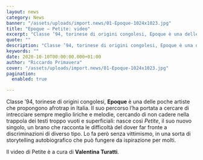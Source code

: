 ```yaml
---
layout: news
category: News
banner: "/assets/uploads/import.news/01-Epoque-1024x1023.jpg"
title: "Epoque – Petite: video"
excerpt: "Classe ’94, torinese di origini congolesi, Epoque è una delle poche artiste che propongono afrotrap in Italia. Il suo percorso l’ha portata a cercare di intrecciare sempre meglio liriche e melodie, cercando di non cadere nella trappola dei testi troppo vuoti e superficiali: nasce così Petite, il suo nuovo singolo, un brano che racconta le [&hellip"
quote: ""
description: "Classe ’94, torinese di origini congolesi, Epoque è una delle poche artiste che propongono afrotrap in Italia. Il suo percorso l’ha portata a cercare di intrecciare sempre meglio liriche e melodie, cercando di non cadere nella trappola dei testi troppo vuoti e superficiali: nasce così Petite, il suo nuovo singolo, un brano che racconta le [&hellip"
keywords: ""
date: 2020-10-10T00:00:00.000+01:00
author: "Riccardo Primavera"
cover: "/assets/uploads/import.news/01-Epoque-1024x1023.jpg"
pagination:
  enabled: true

---
```


Classe ’94, torinese di origini congolesi, **Epoque** è una delle poche artiste che propongono afrotrap in Italia. Il suo percorso l’ha portata a cercare di intrecciare sempre meglio liriche e melodie, cercando di non cadere nella trappola dei testi troppo vuoti e superficiali: nasce così _Petite_, il suo nuovo singolo, un brano che racconta le difficoltà del dover far fronte a discriminazioni di diverso tipo. Lo fa però senza vittimismo, in una sorta di storytelling autobiografico che può fungere da ispirazione per molti.

Il video di Petite è a cura di **Valentina Turatti**.